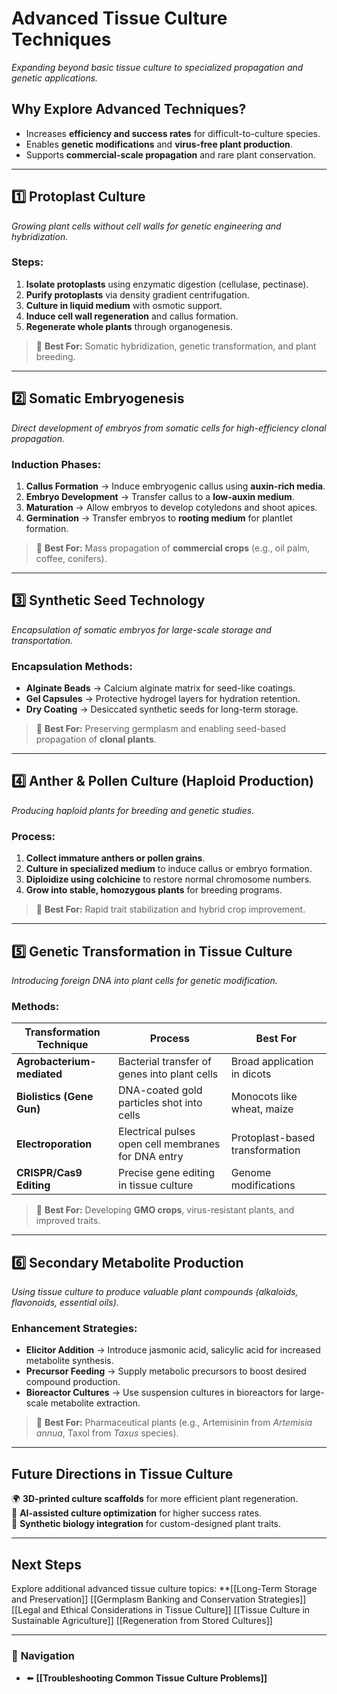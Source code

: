 # **Advanced Tissue Culture Techniques**
_Expanding beyond basic tissue culture to specialized propagation and genetic applications._

## **Why Explore Advanced Techniques?**
- Increases **efficiency and success rates** for difficult-to-culture species.
- Enables **genetic modifications** and **virus-free plant production**.
- Supports **commercial-scale propagation** and rare plant conservation.

---

## **1️⃣ Protoplast Culture**
_Growing plant cells without cell walls for genetic engineering and hybridization._

### **Steps:**
1. **Isolate protoplasts** using enzymatic digestion (cellulase, pectinase).
2. **Purify protoplasts** via density gradient centrifugation.
3. **Culture in liquid medium** with osmotic support.
4. **Induce cell wall regeneration** and callus formation.
5. **Regenerate whole plants** through organogenesis.

> 🔬 **Best For:** Somatic hybridization, genetic transformation, and plant breeding.

---

## **2️⃣ Somatic Embryogenesis**
_Direct development of embryos from somatic cells for high-efficiency clonal propagation._

### **Induction Phases:**
1. **Callus Formation** → Induce embryogenic callus using **auxin-rich media**.
2. **Embryo Development** → Transfer callus to a **low-auxin medium**.
3. **Maturation** → Allow embryos to develop cotyledons and shoot apices.
4. **Germination** → Transfer embryos to **rooting medium** for plantlet formation.

> 🌱 **Best For:** Mass propagation of **commercial crops** (e.g., oil palm, coffee, conifers).

---

## **3️⃣ Synthetic Seed Technology**
_Encapsulation of somatic embryos for large-scale storage and transportation._

### **Encapsulation Methods:**
- **Alginate Beads** → Calcium alginate matrix for seed-like coatings.
- **Gel Capsules** → Protective hydrogel layers for hydration retention.
- **Dry Coating** → Desiccated synthetic seeds for long-term storage.

> 🚀 **Best For:** Preserving germplasm and enabling seed-based propagation of **clonal plants**.

---

## **4️⃣ Anther & Pollen Culture (Haploid Production)**
_Producing haploid plants for breeding and genetic studies._

### **Process:**
1. **Collect immature anthers or pollen grains**.
2. **Culture in specialized medium** to induce callus or embryo formation.
3. **Diploidize using colchicine** to restore normal chromosome numbers.
4. **Grow into stable, homozygous plants** for breeding programs.

> 🧬 **Best For:** Rapid trait stabilization and hybrid crop improvement.

---

## **5️⃣ Genetic Transformation in Tissue Culture**
_Introducing foreign DNA into plant cells for genetic modification._

### **Methods:**
| **Transformation Technique** | **Process** | **Best For** |
|----------------|------------|------------|
| **Agrobacterium-mediated** | Bacterial transfer of genes into plant cells | Broad application in dicots |
| **Biolistics (Gene Gun)** | DNA-coated gold particles shot into cells | Monocots like wheat, maize |
| **Electroporation** | Electrical pulses open cell membranes for DNA entry | Protoplast-based transformation |
| **CRISPR/Cas9 Editing** | Precise gene editing in tissue culture | Genome modifications |

> 🧪 **Best For:** Developing **GMO crops**, virus-resistant plants, and improved traits.

---

## **6️⃣ Secondary Metabolite Production**
_Using tissue culture to produce valuable plant compounds (alkaloids, flavonoids, essential oils)._

### **Enhancement Strategies:**
- **Elicitor Addition** → Introduce jasmonic acid, salicylic acid for increased metabolite synthesis.
- **Precursor Feeding** → Supply metabolic precursors to boost desired compound production.
- **Bioreactor Cultures** → Use suspension cultures in bioreactors for large-scale metabolite extraction.

> 🌿 **Best For:** Pharmaceutical plants (e.g., Artemisinin from _Artemisia annua_, Taxol from _Taxus_ species).

---

## **Future Directions in Tissue Culture**
🌍 **3D-printed culture scaffolds** for more efficient plant regeneration.  
🤖 **AI-assisted culture optimization** for higher success rates.  
🔬 **Synthetic biology integration** for custom-designed plant traits.  

---

## **Next Steps**
Explore additional advanced tissue culture topics:
**[[Long-Term Storage and Preservation]]
[[Germplasm Banking and Conservation Strategies]]
[[Legal and Ethical Considerations in Tissue Culture]]
[[Tissue Culture in Sustainable Agriculture]]
[[Regeneration from Stored Cultures]]


---

### 🔗 **Navigation**
- ⬅️ **[[Troubleshooting Common Tissue Culture Problems]]**

